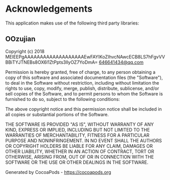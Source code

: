 # Acknowledgements
This application makes use of the following third party libraries:

## OOzujian

Copyright (c) 2018 MEIEEPgAAAAAAAAAAAAAAAAAAAEwFAYIKoZIhvcNAwcECB8LS7hFgvVVBBiTYJTNEBs8OX6l1ZtPpts3llyOZ7YoDmA= <646641434@qq.com>

Permission is hereby granted, free of charge, to any person obtaining a copy
of this software and associated documentation files (the "Software"), to deal
in the Software without restriction, including without limitation the rights
to use, copy, modify, merge, publish, distribute, sublicense, and/or sell
copies of the Software, and to permit persons to whom the Software is
furnished to do so, subject to the following conditions:

The above copyright notice and this permission notice shall be included in
all copies or substantial portions of the Software.

THE SOFTWARE IS PROVIDED "AS IS", WITHOUT WARRANTY OF ANY KIND, EXPRESS OR
IMPLIED, INCLUDING BUT NOT LIMITED TO THE WARRANTIES OF MERCHANTABILITY,
FITNESS FOR A PARTICULAR PURPOSE AND NONINFRINGEMENT. IN NO EVENT SHALL THE
AUTHORS OR COPYRIGHT HOLDERS BE LIABLE FOR ANY CLAIM, DAMAGES OR OTHER
LIABILITY, WHETHER IN AN ACTION OF CONTRACT, TORT OR OTHERWISE, ARISING FROM,
OUT OF OR IN CONNECTION WITH THE SOFTWARE OR THE USE OR OTHER DEALINGS IN
THE SOFTWARE.

Generated by CocoaPods - https://cocoapods.org

